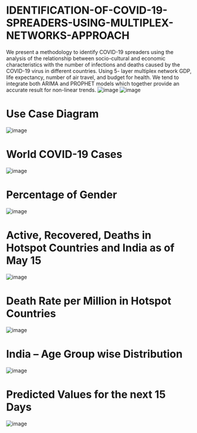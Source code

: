 # IDENTIFICATION-OF-COVID-19-SPREADERS-USING-MULTIPLEX-NETWORKS-APPROACH

We present a methodology to identify COVID-19 spreaders using the analysis of the 
relationship between socio-cultural and economic characteristics with the number of 
infections and deaths caused by the COVID-19 virus in different countries. Using 5-
layer multiplex network GDP, life expectancy, number of air travel, and budget for 
health.
We tend to integrate both ARIMA and PROPHET models which together provide an accurate result for non-linear trends.
![image](https://user-images.githubusercontent.com/53271193/222927691-00852903-3c5b-4c7d-929f-f651e95fd145.png)
![image](https://user-images.githubusercontent.com/53271193/222927703-d4ae8e83-c400-4d27-974d-d904f7e9014a.png)

# Use Case Diagram

![image](https://user-images.githubusercontent.com/53271193/222927720-04cb66f9-5567-4a71-9bef-1aa88e58dc5c.png)

# World COVID-19 Cases
![image](https://user-images.githubusercontent.com/53271193/222927735-69c96833-96c7-495e-b536-78a855ebf840.png)

# Percentage of Gender
![image](https://user-images.githubusercontent.com/53271193/222927762-a98064e6-05a7-444c-844c-f315b3d182f4.png)
# Active, Recovered, Deaths in Hotspot Countries and India as of May 15
![image](https://user-images.githubusercontent.com/53271193/222927780-bdd65b91-d649-45e3-bfa6-9c15d657d7c4.png)

# Death Rate per Million in Hotspot Countries
![image](https://user-images.githubusercontent.com/53271193/222927789-1357c6d6-3008-47ce-85f3-7392522ae8f2.png)

# India – Age Group wise Distribution
![image](https://user-images.githubusercontent.com/53271193/222927796-337c82cb-c2e6-4109-97ec-08ab5b39a90b.png)

# Predicted Values for the next 15 Days
![image](https://user-images.githubusercontent.com/53271193/222927811-b9228aab-e208-4f4c-82d7-4c6b44a49a83.png)

